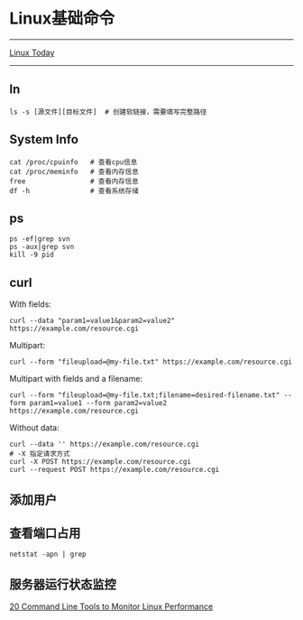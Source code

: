 # Linux基础命令

---
[Linux Today][1]

---
## ln
```shell
ls -s [源文件][目标文件]  # 创建软链接，需要填写完整路径
```

## System Info
```shell
cat /proc/cpuinfo   # 查看cpu信息
cat /proc/meminfo   # 查看内存信息
free                # 查看内存信息
df -h               # 查看系统存储
```

## ps
```shell
ps -ef|grep svn
ps -aux|grep svn
kill -9 pid
```

## curl
With fields:
```shell
curl --data "param1=value1&param2=value2" https://example.com/resource.cgi
```

Multipart:
```
curl --form "fileupload=@my-file.txt" https://example.com/resource.cgi
```

Multipart with fields and a filename:
```shell
curl --form "fileupload=@my-file.txt;filename=desired-filename.txt" --form param1=value1 --form param2=value2 https://example.com/resource.cgi
```

Without data:
```shell
curl --data '' https://example.com/resource.cgi
# -X 指定请求方式
curl -X POST https://example.com/resource.cgi
curl --request POST https://example.com/resource.cgi
```


## 添加用户


## 查看端口占用
```shell
netstat -apn | grep 
```


## 服务器运行状态监控
[20 Command Line Tools to Monitor Linux Performance][2]


  [1]: http://man.linuxde.net/
  [2]: http://www.tecmint.com/command-line-tools-to-monitor-linux-performance/